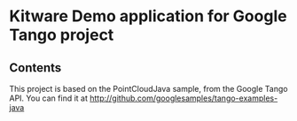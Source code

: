 Kitware Demo application for Google Tango project
=================================================

<h2>Contents</h2>

This project is based on the PointCloudJava sample, from the Google Tango API.
You can find it at http://github.com/googlesamples/tango-examples-java



